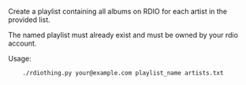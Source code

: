 
Create a playlist containing all albums on RDIO for each artist in the provided list.

The named playlist must already exist and must be owned by your rdio account.

Usage:

        ./rdiothing.py your@example.com playlist_name artists.txt



